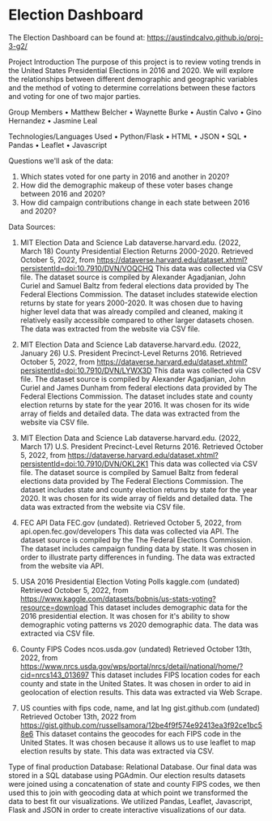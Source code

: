# Election Dashboard

The Election Dashboard can be found at:
https://austindcalvo.github.io/proj-3-g2/

Project Introduction
The purpose of this project is to review voting trends in the United States Presidential Elections in 2016 and 2020. We will explore the relationships between different demographic and geographic variables and the method of voting to determine correlations between these factors and voting for one of two major parties.

Group Members 
•	Matthew Belcher
•	Waynette Burke
•	Austin Calvo
•	Gino Hernandez
•	Jasmine Leal

Technologies/Languages Used 
•	Python/Flask
•	HTML
•	JSON
•	SQL
•	Pandas
•	Leaflet
•	Javascript

Questions we'll ask of the data:
1. Which states voted for one party in 2016 and another in 2020?
2. How did the demographic makeup of these voter bases change between 2016 and 2020?
3. How did campaign contributions change in each state between 2016 and 2020?

Data Sources:
1. MIT Election Data and Science Lab dataverse.harvard.edu. (2022, March 18) County Presidential Election Returns 2000-2020. Retrieved October 5, 2022, from https://dataverse.harvard.edu/dataset.xhtml?persistentId=doi:10.7910/DVN/VOQCHQ
This data was collected via CSV file. The dataset source is compiled by Alexander Agadjanian, John Curiel and Samuel Baltz from federal elections data provided by The Federal Elections Commission. The dataset includes statewide election returns by state for years 2000-2020. It was chosen due to having higher level data that was already compiled and cleaned, making it relatively easily accessible compared to other larger datasets chosen. The data was extracted from the website via CSV file.

2. MIT Election Data and Science Lab dataverse.harvard.edu. (2022, January 26) U.S. President Precinct-Level Returns 2016. Retrieved October 5, 2022, from https://dataverse.harvard.edu/dataset.xhtml?persistentId=doi:10.7910/DVN/LYWX3D
This data was collected via CSV file. The dataset source is compiled by Alexander Agadjanian, John Curiel and James Dunham from federal elections data provided by The Federal Elections Commission. The dataset includes state and county election returns by state for the year 2016. It was chosen for its wide array of fields and detailed data. The data was extracted from the website via CSV file.

3. MIT Election Data and Science Lab dataverse.harvard.edu. (2022, March 17) U.S. President Precinct-Level Returns 2016. Retrieved October 5, 2022, from https://dataverse.harvard.edu/dataset.xhtml?persistentId=doi:10.7910/DVN/OKL2K1
This data was collected via CSV file. The dataset source is compiled by Samuel Baltz from federal elections data provided by The Federal Elections Commission. The dataset includes state and county election returns by state for the year 2020. It was chosen for its wide array of fields and detailed data. The data was extracted from the website via CSV file.

4. FEC API Data FEC.gov (undated). Retrieved October 5, 2022, from api.open.fec.gov/developers
This data was collected via API. The dataset source is compiled by the The Federal Elections Commission. The dataset includes campaign funding data by state. It was chosen in order to illustrate party differences in funding. The data was extracted from the website via API.

5. USA 2016 Presidential Election Voting Polls kaggle.com (undated) Retrieved October 5, 2022, from https://www.kaggle.com/datasets/bobnis/us-stats-voting?resource=download This dataset includes demographic data for the 2016 presidential election. It was chosen for it's ability to show demographic voting patterns vs 2020 demographic data. The data was extracted via CSV file.

6. County FIPS Codes ncos.usda.gov (undated) Retrieved October 13th, 2022, from https://www.nrcs.usda.gov/wps/portal/nrcs/detail/national/home/?cid=nrcs143_013697 This dataset includes FIPS location codes for each county and state in the United States. It was chosen in order to aid in geolocation of election results. This data was extracted via Web Scrape.

7. US counties with fips code, name, and lat lng gist.github.com (undated) Retrieved October 13th, 2022 from https://gist.github.com/russellsamora/12be4f9f574e92413ea3f92ce1bc58e6 This dataset contains the geocodes for each FIPS code in the United States. It was chosen because it allows us to use leaflet to map election results by state. This data was extracted via CSV.

Type of final production Database:
Relational Database. Our final data was stored in a SQL database using PGAdmin. Our election results datasets were joined using a concatenation of state and county FIPS codes, we then used this to join with geocoding data at which point we transformed the data to best fit our visualizations. We utilized Pandas, Leaflet, Javascript, Flask and JSON in order to create interactive visualizations of our data. 
